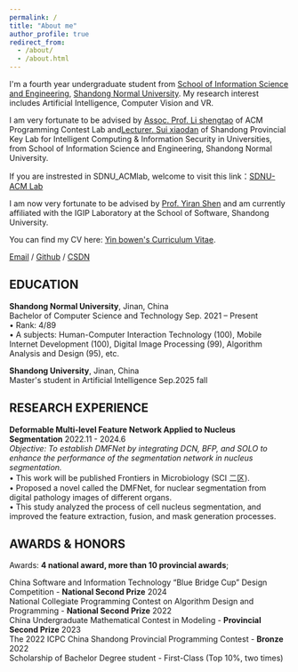 ```yaml
---
permalink: /
title: "About me"
author_profile: true
redirect_from: 
  - /about/
  - /about.html
---
```


I'm a fourth year undergraduate student from [School of Information Science and Engineering](http://www.ischool.sdnu.edu.cn/), [Shandong Normal University](https://www.sdnu.edu.cn/). My research interest includes Artificial Intelligence, Computer Vision and VR.

I am very fortunate to be advised by [Assoc. Prof. Li shengtao](http://www.ischool.sdnu.edu.cn/info/1322/5803.htm) of ACM Programming Contest Lab and[Lecturer. Sui xiaodan](http://www.ischool.sdnu.edu.cn/info/1323/7000.htm) of Shandong Provincial Key Lab for Intelligent Computing & Information Security in Universities, from School of Information Science and Engineering, Shandong Normal University. 

If you are instrested in SDNU_ACMlab, welcome to visit this link：[SDNU-ACM Lab](http://152.136.175.166/)

I am now very fortunate to be advised by [Prof. Yiran Shen](https://faculty.sdu.edu.cn/shenyiran/zh_CN/index.htm) and am currently affiliated with the IGIP Laboratory at the School of Software, Shandong University.

You can find my CV here: [Yin bowen's Curriculum Vitae](../assets/resume.pdf).

[Email](mailto:elisia.ybw@gmail.com) / [Github](https://github.com/YbwElysia) / [CSDN](https://blog.csdn.net/qq_63747498?spm=1000.2115.3001.5343)


EDUCATION  
------

**Shandong Normal University**, Jinan, China  
Bachelor of Computer Science and Technology  Sep. 2021 – Present  
• Rank:  4/89  
• A subjects: Human-Computer Interaction Technology (100), Mobile Internet Development (100), Digital Image Processing (99), Algorithm Analysis and Design (95), etc.

**Shandong University**, Jinan, China  
Master's student in Artificial Intelligence Sep.2025 fall  


RESEARCH EXPERIENCE
------
**Deformable Multi-level Feature Network Applied to Nucleus Segmentation**       2022.11 - 2024.6  
*Objective: To establish DMFNet by integrating DCN, BFP, and SOLO to enhance the performance of the segmentation network in nucleus segmentation.*  
• This work will be published Frontiers in Microbiology (SCI 二区).  
• Proposed a novel called the DMFNet, for nuclear segmentation from digital pathology images of different organs.  
• This study analyzed the process of cell nucleus segmentation, and improved the feature extraction, fusion, and mask generation processes.  

AWARDS & HONORS
------
Awards: **4 national award, more than 10 provincial awards**;

China Software and Information Technology “Blue Bridge Cup” Design Competition - **National Second Prize** 2024  
National Collegiate Programming Contest on Algorithm Design and Programming - **National Second Prize** 2022  
China Undergraduate Mathematical Contest in Modeling - **Provincial Second Prize** 2023  
The 2022 ICPC China Shandong Provincial Programming Contest - **Bronze** 2022  
Scholarship of Bachelor Degree student - First-Class (Top 10%, two times)  
